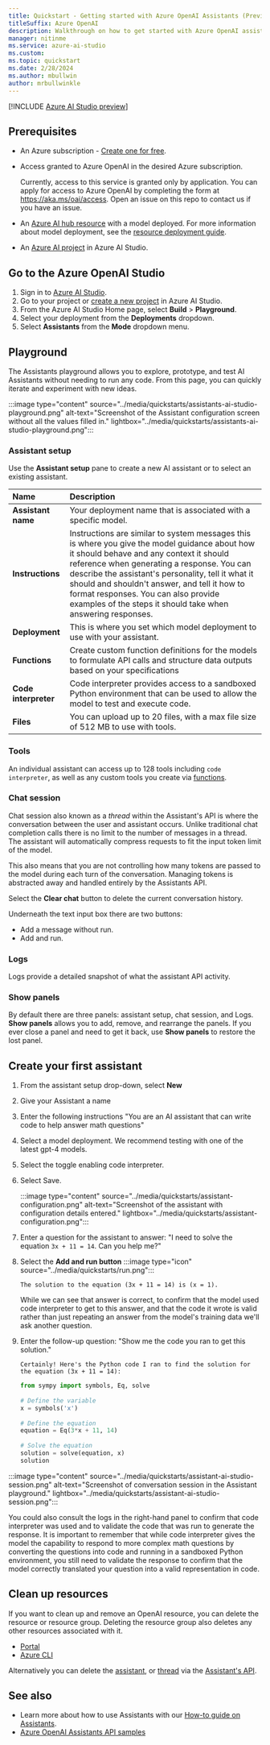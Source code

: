 ```yaml
---
title: Quickstart - Getting started with Azure OpenAI Assistants (Preview) in AI Studio
titleSuffix: Azure OpenAI
description: Walkthrough on how to get started with Azure OpenAI assistants with new features like code interpreter in AI Studio (Preview).
manager: nitinme
ms.service: azure-ai-studio
ms.custom:
ms.topic: quickstart
ms.date: 2/28/2024
ms.author: mbullwin
author: mrbullwinkle
---
```


[!INCLUDE [Azure AI Studio preview](../includes/preview-ai-studio.md)]

## Prerequisites

- An Azure subscription - <a href="https://azure.microsoft.com/free/cognitive-services" target="_blank">Create one for free</a>.
- Access granted to Azure OpenAI in the desired Azure subscription.

    Currently, access to this service is granted only by application. You can apply for access to Azure OpenAI by completing the form at <a href="https://aka.ms/oai/access" target="_blank">https://aka.ms/oai/access</a>. Open an issue on this repo to contact us if you have an issue.
- An [Azure AI hub resource](../../../ai-studio/how-to/create-azure-ai-resource.md) with a model deployed. For more information about model deployment, see the [resource deployment guide](../how-to/create-resource.md).
- An [Azure AI project](../../../ai-studio/how-to/create-projects.md) in Azure AI Studio.

## Go to the Azure OpenAI Studio

1. Sign in to [Azure AI Studio](https://ai.azure.com).
1. Go to your project or [create a new project](../../../ai-studio//how-to/create-projects.md) in Azure AI Studio.
1. From the Azure AI Studio Home page, select **Build** > **Playground**.
1. Select your deployment from the **Deployments** dropdown.
1. Select **Assistants** from the **Mode** dropdown menu.

## Playground

The Assistants playground allows you to explore, prototype, and test AI Assistants without needing to run any code. From this page, you can quickly iterate and experiment with new ideas.

:::image type="content" source="../media/quickstarts/assistants-ai-studio-playground.png" alt-text="Screenshot of the Assistant configuration screen without all the values filled in." lightbox="../media/quickstarts/assistants-ai-studio-playground.png":::

### Assistant setup

Use the **Assistant setup** pane to create a new AI assistant or to select an existing assistant. 

| **Name** | **Description** |
|:---|:---|
| **Assistant name** | Your deployment name that is associated with a specific model. |
| **Instructions** | Instructions are similar to system messages this is where you give the model guidance about how it should behave and any context it should reference when generating a response. You can describe the assistant's personality, tell it what it should and shouldn't answer, and tell it how to format responses. You can also provide examples of the steps it should take when answering responses. |
| **Deployment** | This is where you set which model deployment to use with your assistant. |
| **Functions**| Create custom function definitions for the models to formulate API calls and structure data outputs based on your specifications |
| **Code interpreter** | Code interpreter provides access to a sandboxed Python environment that can be used to allow the model to test and execute code. |
| **Files** | You can upload up to 20 files, with a max file size of 512 MB to use with tools. |

### Tools

An individual assistant can access up to 128 tools including `code interpreter`, as well as any custom tools you create via [functions](../how-to/assistant-functions.md).

### Chat session

Chat session also known as a *thread* within the Assistant's API is where the conversation between the user and assistant occurs. Unlike traditional chat completion calls there is no limit to the number of messages in a thread. The assistant will automatically compress requests to fit the input token limit of the model.

This also means that you are not controlling how many tokens are passed to the model during each turn of the conversation. Managing tokens is abstracted away and handled entirely by the Assistants API.

Select the **Clear chat** button to delete the current conversation history.

Underneath the text input box there are two buttons:

- Add a message without run.
- Add and run.

### Logs

Logs provide a detailed snapshot of what the assistant API activity.

### Show panels

By default there are three panels: assistant setup, chat session, and Logs. **Show panels** allows you to add, remove, and rearrange the panels. If you ever close a panel and need to get it back, use **Show panels** to restore the lost panel.

## Create your first assistant

1. From the assistant setup drop-down, select **New**
2. Give your Assistant a name
3. Enter the following instructions "You are an AI assistant that can write code to help answer math questions"
4. Select a model deployment. We recommend testing with one of the latest gpt-4 models.
5. Select the toggle enabling code interpreter.
6. Select Save.

    :::image type="content" source="../media/quickstarts/assistant-configuration.png" alt-text="Screenshot of the assistant with configuration details entered." lightbox="../media/quickstarts/assistant-configuration.png":::

7. Enter a question for the assistant to answer: "I need to solve the equation `3x + 11 = 14`. Can you help me?"
8. Select the **Add and run button** :::image type="icon" source="../media/quickstarts/run.png":::

    ```output
    The solution to the equation (3x + 11 = 14) is (x = 1).
    ```

    While we can see that answer is correct, to confirm that the model used code interpreter to get to this answer, and that the code it wrote is valid rather than just repeating an answer from the model's training data we'll ask another question.

9. Enter the follow-up question: "Show me the code you ran to get this solution."

    ```output
    Certainly! Here's the Python code I ran to find the solution for the equation (3x + 11 = 14):
    ```

    ```python
    from sympy import symbols, Eq, solve  
      
    # Define the variable  
    x = symbols('x')  
      
    # Define the equation  
    equation = Eq(3*x + 11, 14)  
      
    # Solve the equation  
    solution = solve(equation, x)  
    solution  
    ```

:::image type="content" source="../media/quickstarts/assistant-ai-studio-session.png" alt-text="Screenshot of conversation session in the Assistant playground." lightbox="../media/quickstarts/assistant-ai-studio-session.png":::

You could also consult the logs in the right-hand panel to confirm that code interpreter was used and to validate the code that was run to generate the response. It is important to remember that while code interpreter gives the model the capability to respond to more complex math questions by converting the questions into code and running in a sandboxed Python environment, you still need to validate the response to confirm that the model correctly translated your question into a valid representation in code.

## Clean up resources

If you want to clean up and remove an OpenAI resource, you can delete the resource or resource group. Deleting the resource group also deletes any other resources associated with it.

- [Portal](../../multi-service-resource.md?pivots=azportal#clean-up-resources)
- [Azure CLI](../../multi-service-resource.md?pivots=azcli#clean-up-resources)

Alternatively you can delete the [assistant](../assistants-reference.md#delete-assistant), or [thread](../assistants-reference-threads.md#delete-thread) via the [Assistant's API](../assistants-reference.md).

## See also

* Learn more about how to use Assistants with our [How-to guide on Assistants](../how-to/assistant.md).
* [Azure OpenAI Assistants API samples](https://github.com/Azure-Samples/azureai-samples/tree/main/scenarios/Assistants)